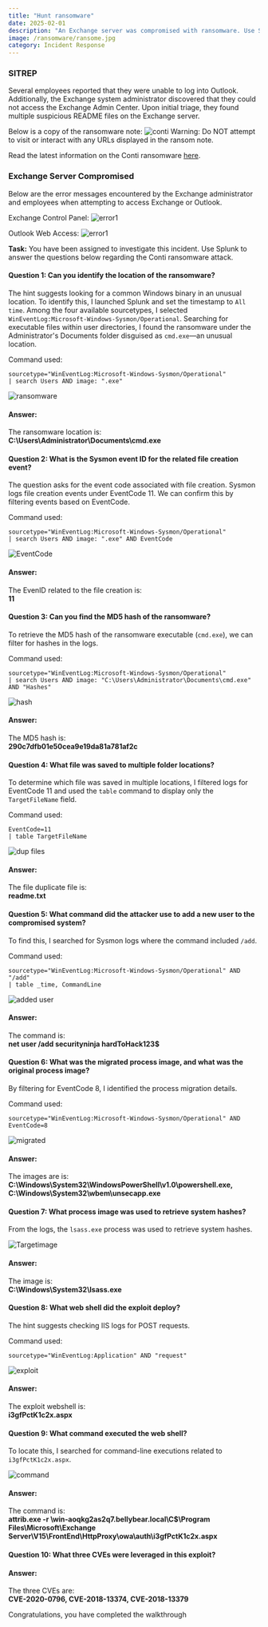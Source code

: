 ```yaml
---
title: "Hunt ransomware"
date: 2025-02-01
description: "An Exchange server was compromised with ransomware. Use Splunk to investigate how the attackers compromised the server."
image: /ransomware/ransome.jpg
category: Incident Response
---
```


### SITREP
Several employees reported that they were unable to log into Outlook. Additionally, the Exchange system administrator discovered that they could not access the Exchange Admin Center. Upon initial triage, they found multiple suspicious README files on the Exchange server.

Below is a copy of the ransomware note:
![conti](/blog-images/ransomware/st.png)
<Warning>Warning: Do NOT attempt to visit or interact with any URLs displayed in the ransom note.</Warning>

Read the latest information on the Conti ransomware [here](https://www.bleepingcomputer.com/news/security/fbi-cisa-and-nsa-warn-of-escalating-conti-ransomware-attacks/).

### Exchange Server Compromised

Below are the error messages encountered by the Exchange administrator and employees when attempting to access Exchange or Outlook.

Exchange Control Panel:
![error1](/blog-images/ransomware/error1.png)

Outlook Web Access:
![error1](/blog-images/ransomware/error2.png)

**Task:** You have been assigned to investigate this incident. Use Splunk to answer the questions below regarding the Conti ransomware attack.

#### Question 1: Can you identify the location of the ransomware?
The hint suggests looking for a common Windows binary in an unusual location. To identify this, I launched Splunk and set the timestamp to `All time`. Among the four available sourcetypes, I selected `WinEventLog:Microsoft-Windows-Sysmon/Operational`. Searching for executable files within user directories, I found the ransomware under the Administrator's Documents folder disguised as `cmd.exe`—an unusual location.

Command used:
```Splunk
sourcetype="WinEventLog:Microsoft-Windows-Sysmon/Operational"
| search Users AND image: ".exe"
```

![ransomware](/blog-images/ransomware/q1.PNG)

#### **Answer:**
The ransomware location is:  
**C:\Users\Administrator\Documents\cmd.exe**

#### Question 2: What is the Sysmon event ID for the related file creation event?
The question asks for the event code associated with file creation. Sysmon logs file creation events under EventCode 11. We can confirm this by filtering events based on EventCode.

Command used:
```Splunk
sourcetype="WinEventLog:Microsoft-Windows-Sysmon/Operational"
| search Users AND image: ".exe" AND EventCode
```

![EventCode](/blog-images/ransomware/q2.PNG)

#### **Answer:**
The EvenID related to the file creation is:  
**11**

#### Question 3: Can you find the MD5 hash of the ransomware?
To retrieve the MD5 hash of the ransomware executable (`cmd.exe`), we can filter for hashes in the logs.

Command used:
```Splunk
sourcetype="WinEventLog:Microsoft-Windows-Sysmon/Operational"
| search Users AND image: "C:\Users\Administrator\Documents\cmd.exe" AND "Hashes"
```

![hash](/blog-images/ransomware/q3.PNG)

#### **Answer:**
The MD5 hash is:  
**290c7dfb01e50cea9e19da81a781af2c**

#### Question 4: What file was saved to multiple folder locations?
To determine which file was saved in multiple locations, I filtered logs for EventCode 11 and used the `table` command to display only the `TargetFileName` field.

Command used:
```Splunk
EventCode=11
| table TargetFileName
```

![dup files](/blog-images/ransomware/q4.PNG)

#### **Answer:**
The file duplicate file is:  
**readme.txt**

#### Question 5: What command did the attacker use to add a new user to the compromised system?
To find this, I searched for Sysmon logs where the command included `/add`.

Command used:
```Splunk
sourcetype="WinEventLog:Microsoft-Windows-Sysmon/Operational" AND "/add"
| table _time, CommandLine
```

![added user](/blog-images/ransomware/q5.PNG)

#### **Answer:**
The command is:  
**net user /add securityninja hardToHack123$**

#### Question 6: What was the migrated process image, and what was the original process image?
By filtering for EventCode 8, I identified the process migration details.

Command used:
```Splunk
sourcetype="WinEventLog:Microsoft-Windows-Sysmon/Operational" AND EventCode=8
```

![migrated](/blog-images/ransomware/q6.PNG)

#### **Answer:**
The images are is:  
**C:\Windows\System32\WindowsPowerShell\v1.0\powershell.exe, C:\Windows\System32\wbem\unsecapp.exe**

#### Question 7: What process image was used to retrieve system hashes?

From the logs, the `lsass.exe` process was used to retrieve system hashes.

![Targetimage](/blog-images/ransomware/q7.PNG)

#### **Answer:**
The image is:  
**C:\Windows\System32\lsass.exe**

#### Question 8: What web shell did the exploit deploy?
The hint suggests checking IIS logs for POST requests.

Command used:
```Splunk
sourcetype="WinEventLog:Application" AND "request"
```

![exploit](/blog-images/ransomware/q8.PNG)

#### **Answer:**
The exploit webshell is:  
**i3gfPctK1c2x.aspx**

#### Question 9: What command executed the web shell?
To locate this, I searched for command-line executions related to `i3gfPctK1c2x.aspx`.

![command](/blog-images/ransomware/q9.PNG)

#### **Answer:**
The command is:  
**attrib.exe -r \\win-aoqkg2as2q7.bellybear.local\C$\Program Files\Microsoft\Exchange Server\V15\FrontEnd\HttpProxy\owa\auth\i3gfPctK1c2x.aspx**

#### Question 10: What three CVEs were leveraged in this exploit?

#### **Answer:**
The three CVEs are:  
**CVE-2020-0796, CVE-2018-13374, CVE-2018-13379**

Congratulations, you have completed the walkthrough
